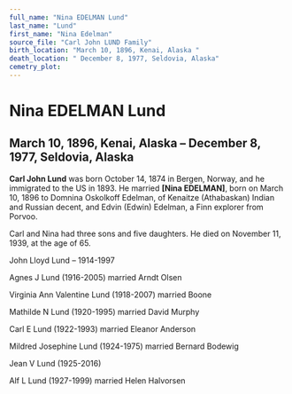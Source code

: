```yaml
---
full_name: "Nina EDELMAN Lund"
last_name: "Lund"
first_name: "Nina Edelman"
source_file: "Carl John LUND Family"
birth_location: "March 10, 1896, Kenai, Alaska "
death_location: " December 8, 1977, Seldovia, Alaska"
cemetry_plot: 
---
```

# Nina EDELMAN Lund

## March 10, 1896, Kenai, Alaska – December 8, 1977, Seldovia, Alaska

**Carl John Lund** was born October 14, 1874 in Bergen, Norway, and he
immigrated to the US in 1893. He married **\[Nina EDELMAN\]**, born on
March 10, 1896 to Domnina Oskolkoff Edelman, of Kenaitze (Athabaskan)
Indian and Russian decent, and Edvin (Edwin) Edelman, a Finn explorer
from Porvoo.

Carl and Nina had three sons and five daughters. He died on November 11,
1939, at the age of 65.

John Lloyd Lund – 1914-1997

Agnes J Lund (1916-2005) married Arndt Olsen

Virginia Ann Valentine Lund (1918-2007) married Boone

Mathilde N Lund (1920-1995) married David Murphy

Carl E Lund (1922-1993) married Eleanor Anderson

Mildred Josephine Lund (1924-1975) married Bernard Bodewig

Jean V Lund (1925-2016)

Alf L Lund (1927-1999) married Helen Halvorsen
